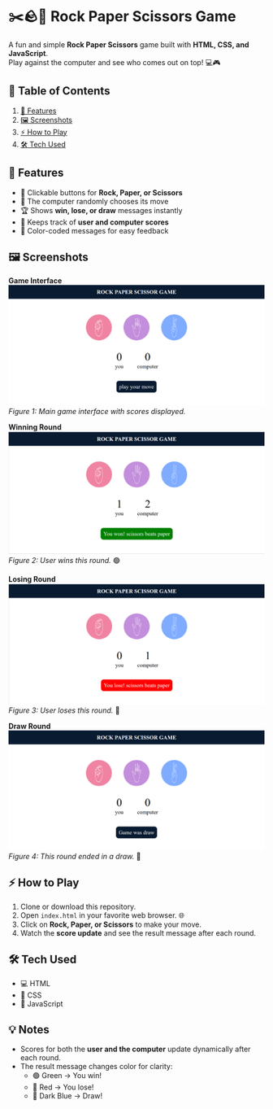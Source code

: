 # ✂️🪨📄 Rock Paper Scissors Game

A fun and simple **Rock Paper Scissors** game built with **HTML, CSS, and JavaScript**.  
Play against the computer and see who comes out on top! 💻🎮



## 📑 Table of Contents
1. [🎯 Features](#-features)
2. [🖼 Screenshots](#-screenshots)
3. [⚡ How to Play](#-how-to-play)
4. [🛠 Tech Used](#-tech-used)



## 🎯 Features
- 👤 Clickable buttons for **Rock, Paper, or Scissors**  
- 🤖 The computer randomly chooses its move  
- 🏆 Shows **win, lose, or draw** messages instantly  
- 💯 Keeps track of **user and computer scores**  
- 🎨 Color-coded messages for easy feedback



## 🖼 Screenshots

**Game Interface**  
![Game Interface](screenshots/game_interface.png)  
*Figure 1: Main game interface with scores displayed.*

**Winning Round**  
![Winning](screenshots/win.png)  
*Figure 2: User wins this round.* 🟢

**Losing Round**  
![Losing](screenshots/lose.png)  
*Figure 3: User loses this round.* 🔴

**Draw Round**  
![Draw](screenshots/draw.png)  
*Figure 4: This round ended in a draw.* 🔵

## ⚡ How to Play
1. Clone or download this repository.  
2. Open `index.html` in your favorite web browser. 🌐  
3. Click on **Rock, Paper, or Scissors** to make your move.  
4. Watch the **score update** and see the result message after each round.  



## 🛠 Tech Used
- 💻 HTML  
- 🎨 CSS  
- 📝 JavaScript  


## 💡 Notes
- Scores for both the **user and the computer** update dynamically after each round.  
- The result message changes color for clarity:  
  - 🟢 Green → You win!  
  - 🔴 Red → You lose!  
  - 🔵 Dark Blue → Draw!

